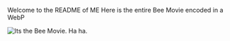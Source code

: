 Welcome to the README of ME
Here is the entire Bee Movie encoded in a WebP

![Its the Bee Movie. Ha ha.](bee-movie.webp "Why")
